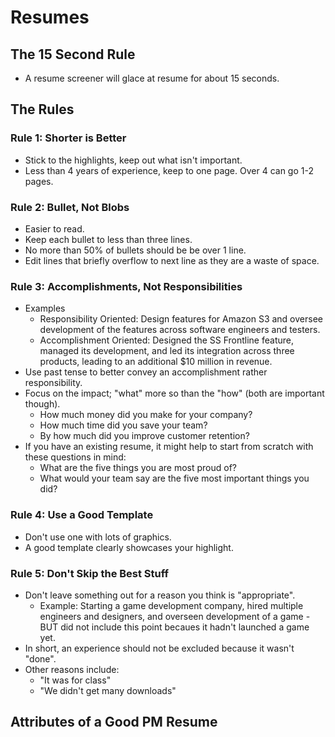 # Resumes

## The 15 Second Rule

- A resume screener will glace at resume for about 15 seconds.

## The Rules

### Rule 1: Shorter is Better

- Stick to the highlights, keep out what isn't important.
- Less than 4 years of experience, keep to one page. Over 4 can go 1-2 pages.

### Rule 2: Bullet, Not Blobs

- Easier to read.
- Keep each bullet to less than three lines.
- No more than 50% of bullets should be be over 1 line.
- Edit lines that briefly overflow to next line as they are a waste of space.

### Rule 3: Accomplishments, Not Responsibilities

- Examples
    - Responsibility Oriented: Design features for Amazon S3 and oversee development of the features across software engineers and testers.
    - Accomplishment Oriented: Designed the SS Frontline feature, managed its development, and led its integration across three products, leading to an additional $10 million in revenue.
- Use past tense to better convey an accomplishment rather responsibility.
- Focus on the impact; "what" more so than the "how" (both are important though).
    - How much money did you make for your company? 
    - How much time did you save your team? 
    - By how much did you improve customer retention?
- If you have an existing resume, it might help to start from scratch with these questions in mind:
    - What are the five things you are most proud of?
    - What would your team say are the five most important things you did?

### Rule 4: Use a Good Template

- Don't use one with lots of graphics.
- A good template clearly showcases your highlight.

### Rule 5: Don't Skip the Best Stuff

- Don't leave something out for a reason you think is "appropriate".
    - Example: Starting a game development company, hired multiple engineers and designers, and overseen development of a game - BUT did not include this point becaues it hadn't launched a game yet.
- In short, an experience should not be excluded because it wasn't "done".
- Other reasons include:
    - "It was for class"
    - "We didn't get many downloads"

## Attributes of a Good PM Resume


